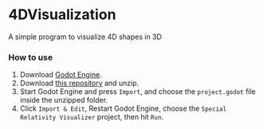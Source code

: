 # 4DVisualization
A simple program to visualize 4D shapes in 3D

### How to use
1. Download [Godot Engine](https://godotengine.org/download).
2. Download [this repository](https://github.com/kinokomushroom/SpecialRelativityVisualizer/archive/refs/heads/main.zip) and unzip.
3. Start Godot Engine and press `Import`, and choose the `project.godot` file inside the unzipped folder.
4. Click `Import & Edit`, Restart Godot Engine, choose the `Special Relativity Visualizer` project, then hit `Run`.
